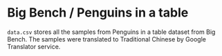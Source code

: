 # Big Bench / Penguins in a table 

`data.csv` stores all the samples from Penguins in a table dataset from Big Bench. The samples were translated to Traditional Chinese by Google Translator service.